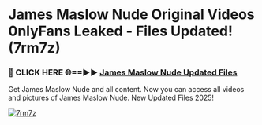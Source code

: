 # James Maslow Nude Original Videos 0nlyFans Leaked - Files Updated! (7rm7z)

<h3>🔴 CLICK HERE 🌐==►► <a href="https://tinyurl.com/5h6xmrr3" rel="nofollow">James Maslow Nude Updated Files</a></h3>

Get James Maslow Nude and all content. Now you can access all videos and pictures of James Maslow Nude. New Updated Files 2025!

[![7rm7z](https://i.imgur.com/KVD873Z.gif)](https://tinyurl.com/5h6xmrr3)
